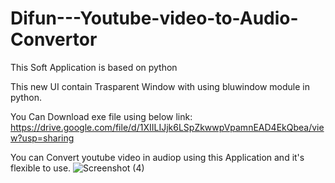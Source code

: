 # Difun---Youtube-video-to-Audio-Convertor
This Soft Application is based on python 


This new UI contain Trasparent Window with using bluwindow module in python.

You Can Download exe file using below link:
https://drive.google.com/file/d/1XIILIJjk6LSpZkwwpVpamnEAD4EkQbea/view?usp=sharing

You can Convert youtube video in audiop using this Application and it's flexible to use.
![Screenshot (4)](https://user-images.githubusercontent.com/81210497/143823596-4cd6b26d-b56c-4c92-b74e-25de9266d017.png)

